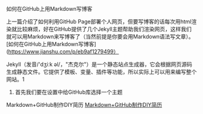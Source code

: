 如何在GitHub上用Markdown写博客

上一篇介绍了如何利用GitHub Page部署个人网页，但要写博客的话每次用html渲染就比较麻烦，好在GitHub提供了几个Jekyll主题帮助我们渲染网页，这样我们就可以用Markdown来写博客了（当然前提是你要会用Markdown语法写文章）。
[如何在GitHub上用Markdown写博客](https://www.jianshu.com/p/eb9af1279499）

Jekyll（发音/'dʒiːk əl/，"杰克尔"）是一个静态站点生成器，它会根据网页源码生成静态文件。它提供了模板、变量、插件等功能，所以实际上可以用来编写整个网站。1

1. 首先我们要在设置中给GitHub库选择一个主题


Markdown+GitHub制作DIY简历
[Markdown+GitHub制作DIY简历](https://www.jianshu.com/p/0fbb5d0abdc4)
